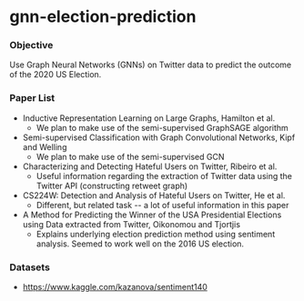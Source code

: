 # gnn-election-prediction

### Objective
Use Graph Neural Networks (GNNs) on Twitter data to predict the outcome of the 2020 US Election.

### Paper List

- Inductive Representation Learning on Large Graphs, Hamilton et al.
  - We plan to make use of the semi-supervised GraphSAGE algorithm 
- Semi-supervised Classification with Graph Convolutional Networks, Kipf and Welling
  - We plan to make use of the semi-supervised GCN
- Characterizing and Detecting Hateful Users on Twitter, Ribeiro et al. 
  - Useful information regarding the extraction of Twitter data using the Twitter API (constructing retweet graph)
- CS224W: Detection and Analysis of Hateful Users on Twitter, He et al.
  - Different, but related task -- a lot of useful information in this paper
- A Method for Predicting the Winner of the USA Presidential Elections using Data extracted from Twitter, Oikonomou and Tjortjis
  - Explains underlying election prediction method using sentiment analysis. Seemed to work well on the 2016 US election.

### Datasets

- https://www.kaggle.com/kazanova/sentiment140
